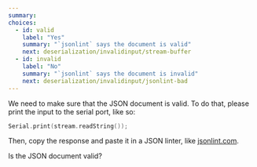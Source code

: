 ```yaml
---
summary: 
choices:
  - id: valid
    label: "Yes"
    summary: "`jsonlint` says the document is valid"
    next: deserialization/invalidinput/stream-buffer
  - id: invalid
    label: "No"
    summary: "`jsonlint` says the document is invalid"
    next: deserialization/invalidinput/jsonlint-bad
---
```


We need to make sure that the JSON document is valid.
To do that, please print the input to the serial port, like so:

```c++
Serial.print(stream.readString());
```

Then, copy the response and paste it in a JSON linter, like [jsonlint.com](https://jsonlint.com/).

Is the JSON document valid?